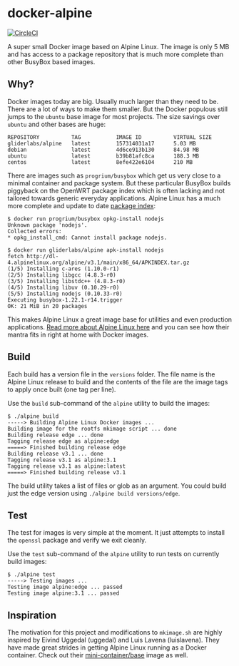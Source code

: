 # docker-alpine

[![CircleCI](https://img.shields.io/circleci/project/gliderlabs/docker-alpine.svg)](https://circleci.com/gh/gliderlabs/docker-alpine)

A super small Docker image based on Alpine Linux. The image is only 5 MB and has access to a package repository that is much more complete than other BusyBox based images.

## Why?

Docker images today are big. Usually much larger than they need to be. There are a lot of ways to make them smaller. But the Docker populous still jumps to the `ubuntu` base image for most projects. The size savings over `ubuntu` and other bases are huge:

```
REPOSITORY          TAG           IMAGE ID          VIRTUAL SIZE
gliderlabs/alpine   latest        157314031a17      5.03 MB
debian              latest        4d6ce913b130      84.98 MB
ubuntu              latest        b39b81afc8ca      188.3 MB
centos              latest        8efe422e6104      210 MB
```

There are images such as `progrium/busybox` which get us very close to a minimal container and package system. But these particular BusyBox builds piggyback on the OpenWRT package index which is often lacking and not tailored towards generic everyday applications. Alpine Linux has a much more complete and update to date [package index][alpine-packages]:

```console
$ docker run progrium/busybox opkg-install nodejs
Unknown package 'nodejs'.
Collected errors:
* opkg_install_cmd: Cannot install package nodejs.

$ docker run gliderlabs/alpine apk-install nodejs
fetch http://dl-4.alpinelinux.org/alpine/v3.1/main/x86_64/APKINDEX.tar.gz
(1/5) Installing c-ares (1.10.0-r1)
(2/5) Installing libgcc (4.8.3-r0)
(3/5) Installing libstdc++ (4.8.3-r0)
(4/5) Installing libuv (0.10.29-r0)
(5/5) Installing nodejs (0.10.33-r0)
Executing busybox-1.22.1-r14.trigger
OK: 21 MiB in 20 packages
```

This makes Alpine Linux a great image base for utilities and even production applications. [Read more about Alpine Linux here][alpine-about] and you can see how their mantra fits in right at home with Docker images.

## Build

Each build has a version file in the `versions` folder. The file name is the Alpine Linux release to build and the contents of the file are the image tags to apply once built (one tag per line).

Use the `build` sub-command of the `alpine` utility to build the images:

```console
$ ./alpine build
-----> Building Alpine Linux Docker images ...
Building image for the rootfs mkimage script ... done
Building release edge ... done
Tagging release edge as alpine:edge
=====> Finished building release edge
Building release v3.1 ... done
Tagging release v3.1 as alpine:3.1
Tagging release v3.1 as alpine:latest
=====> Finished building release v3.1
```

The build utility takes a list of files or glob as an argument. You could build just the edge version using `./alpine build versions/edge`.

## Test

The test for images is very simple at the moment. It just attempts to install the `openssl` package and verify we exit cleanly.

Use the `test` sub-command of the `alpine` utility to run tests on currently build images:

```console
$ ./alpine test
-----> Testing images ...
Testing image alpine:edge ... passed
Testing image alpine:3.1 ... passed
```

## Inspiration

The motivation for this project and modifications to `mkimage.sh` are highly inspired by Eivind Uggedal (uggedal) and Luis Lavena (luislavena). They have made great strides in getting Alpine Linux running as a Docker container. Check out their [mini-container/base][mini-base] image as well.

[mini-base]: https://github.com/mini-containers/base
[alpine-packages]: http://forum.alpinelinux.org/packages
[alpine-about]: https://www.alpinelinux.org/about/
